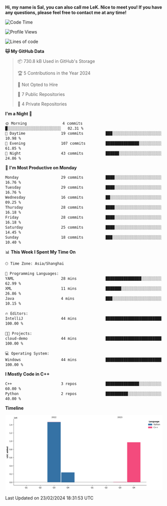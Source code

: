 **Hi, my name is Sal, you can also call me LeK. Nice to meet you! If you have any questions, please feel free to contact me at any time!**

<!--START_SECTION:waka-->
![Code Time](http://img.shields.io/badge/Code%20Time-170%20hrs%2050%20mins-blue)

![Profile Views](http://img.shields.io/badge/Profile%20Views-0-blue)

![Lines of code](https://img.shields.io/badge/From%20Hello%20World%20I%27ve%20Written-2.7%20million%20lines%20of%20code-blue)

**🐱 My GitHub Data** 

> 📦 730.8 kB Used in GitHub's Storage 
 > 
> 🏆 5 Contributions in the Year 2024
 > 
> 🚫 Not Opted to Hire
 > 
> 📜 7 Public Repositories 
 > 
> 🔑 4 Private Repositories 
 > 
**I'm a Night 🦉** 

```text
🌞 Morning                4 commits           █░░░░░░░░░░░░░░░░░░░░░░░░   02.31 % 
🌆 Daytime                19 commits          ███░░░░░░░░░░░░░░░░░░░░░░   10.98 % 
🌃 Evening                107 commits         ███████████████░░░░░░░░░░   61.85 % 
🌙 Night                  43 commits          ██████░░░░░░░░░░░░░░░░░░░   24.86 % 
```
📅 **I'm Most Productive on Monday** 

```text
Monday                   29 commits          ████░░░░░░░░░░░░░░░░░░░░░   16.76 % 
Tuesday                  29 commits          ████░░░░░░░░░░░░░░░░░░░░░   16.76 % 
Wednesday                16 commits          ██░░░░░░░░░░░░░░░░░░░░░░░   09.25 % 
Thursday                 28 commits          ████░░░░░░░░░░░░░░░░░░░░░   16.18 % 
Friday                   28 commits          ████░░░░░░░░░░░░░░░░░░░░░   16.18 % 
Saturday                 25 commits          ████░░░░░░░░░░░░░░░░░░░░░   14.45 % 
Sunday                   18 commits          ███░░░░░░░░░░░░░░░░░░░░░░   10.40 % 
```


📊 **This Week I Spent My Time On** 

```text
🕑︎ Time Zone: Asia/Shanghai

💬 Programming Languages: 
YAML                     28 mins             ████████████████░░░░░░░░░   62.99 % 
XML                      11 mins             ███████░░░░░░░░░░░░░░░░░░   26.86 % 
Java                     4 mins              ███░░░░░░░░░░░░░░░░░░░░░░   10.15 % 

🔥 Editors: 
IntelliJ                 44 mins             █████████████████████████   100.00 % 

🐱‍💻 Projects: 
cloud-demo               44 mins             █████████████████████████   100.00 % 

💻 Operating System: 
Windows                  44 mins             █████████████████████████   100.00 % 
```

**I Mostly Code in C++** 

```text
C++                      3 repos             ███████████████░░░░░░░░░░   60.00 % 
Python                   2 repos             ██████████░░░░░░░░░░░░░░░   40.00 % 
```



**Timeline**

![Lines of Code chart](https://raw.githubusercontent.com/LeKZzzz/LeKZzzz/master/assets/bar_graph.png)


 Last Updated on 23/02/2024 18:31:53 UTC
<!--END_SECTION:waka-->

